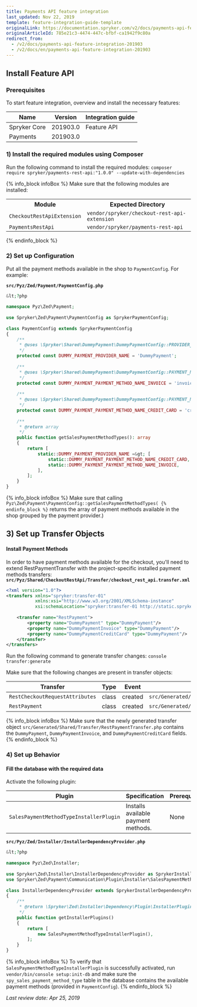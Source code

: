 ```yaml
---
title: Payments API feature integration
last_updated: Nov 22, 2019
template: feature-integration-guide-template
originalLink: https://documentation.spryker.com/v2/docs/payments-api-feature-integration-201903
originalArticleId: 785e21c3-4474-447c-bfbf-ca1942f9c80a
redirect_from:
  - /v2/docs/payments-api-feature-integration-201903
  - /v2/docs/en/payments-api-feature-integration-201903
---
```


## Install Feature API
### Prerequisites
To start feature integration, overview and install the necessary features:


| Name |  Version|Integration guide  |
| --- | --- | --- |
|  Spryker Core| 201903.0 | Feature API |
| Payments | 201903.0 |  |

### 1)  Install the required modules using Composer
Run the following command to install the required modules:
`composer require spryker/payments-rest-api:"1.0.0" --update-with-dependencies`

{% info_block infoBox %}
Make sure that the following modules are installed:<br><table><th>Module</th><th>Expected Directory</th><tr><td>`CheckoutRestApiExtension`</td><td>`vendor/spryker/checkout-rest-api-extension`</td></tr><tr><td>`PaymentsRestApi`</td><td>`vendor/spryker/payments-rest-api`</td></tr><tr></tr></table>
{% endinfo_block %}

### 2) Set up Configuration
Put all the payment methods available in the shop to `PaymentConfig`. For example:

**`src/Pyz/Zed/Payment/PaymentConfig.php`**
```php
&lt;?php
 
namespace Pyz\Zed\Payment;
 
use Spryker\Zed\Payment\PaymentConfig as SprykerPaymentConfig;
 
class PaymentConfig extends SprykerPaymentConfig
{
    /**
     * @uses \Spryker\Shared\DummyPayment\DummyPaymentConfig::PROVIDER_NAME
     */
    protected const DUMMY_PAYMENT_PROVIDER_NAME = 'DummyPayment';
 
    /**
     * @uses \Spryker\Shared\DummyPayment\DummyPaymentConfig::PAYMENT_METHOD_NAME_INVOICE
     */
    protected const DUMMY_PAYMENT_PAYMENT_METHOD_NAME_INVOICE = 'invoice';
 
    /**
     * @uses \Spryker\Shared\DummyPayment\DummyPaymentConfig::PAYMENT_METHOD_NAME_CREDIT_CARD
     */
    protected const DUMMY_PAYMENT_PAYMENT_METHOD_NAME_CREDIT_CARD = 'credit card';
 
    /**
     * @return array
     */
    public function getSalesPaymentMethodTypes(): array
    {
        return [
            static::DUMMY_PAYMENT_PROVIDER_NAME =&gt; [
                static::DUMMY_PAYMENT_PAYMENT_METHOD_NAME_CREDIT_CARD,
                static::DUMMY_PAYMENT_PAYMENT_METHOD_NAME_INVOICE,
            ],
        ];
    }
}
```
{% info_block infoBox %}
Make sure that calling `Pyz\Zed\Payment\PaymentConfig::getSalesPaymentMethodTypes(
{% endinfo_block %}` returns the array of payment methods available in the shop grouped by the payment provider.)

## 3) Set up Transfer Objects
#### Install Payment Methods
In order to have payment methods available for the checkout, you'll need to extend RestPaymentTransfer with the project-specific installed payment methods transfers:
**`src/Pyz/Shared/CheckoutRestApi/Transfer/checkout_rest_api.transfer.xml`**
```xml
<?xml version="1.0"?>
<transfers xmlns="spryker:transfer-01"
           xmlns:xsi="http://www.w3.org/2001/XMLSchema-instance"
           xsi:schemaLocation="spryker:transfer-01 http://static.spryker.com/transfer-01.xsd">
 
    <transfer name="RestPayment">
        <property name="DummyPayment" type="DummyPayment"/>
        <property name="DummyPaymentInvoice" type="DummyPayment"/>
        <property name="DummyPaymentCreditCard" type="DummyPayment"/>
    </transfer>
</transfers>
```

Run the following command to generate transfer changes:
`console transfer:generate`

Make sure that the following changes are present in transfer objects:

| Transfer | Type | Event | Path |
| --- | --- | --- | --- |
| `RestCheckoutRequestAttributes` | class |created  | `src/Generated/Shared/Transfer/RestCheckoutRequestAttributesTransfer.php` |
| `RestPayment` | class | created | `src/Generated/Shared/Transfer/RestPaymentTransfer.php` |

{% info_block infoBox %}
Make sure that the newly generated transfer object `src/Generated/Shared/Transfer/RestPaymentTransfer.php` contains the `DummyPayment`, `DummyPaymentInvoice`, and `DummyPaymentCreditCard` fields.
{% endinfo_block %}

### 4) Set up Behavior
#### Fill the database with the required data
Activate the following plugin:

| Plugin |Specification  | Prerequisites | Namespace |
| --- | --- | --- | --- |
| `SalesPaymentMethodTypeInstallerPlugin` | 	Installs available payment methods. | None | `Spryker\Zed\Payment\Communication\Plugin\Installer` |

**`src/Pyz/Zed/Installer/InstallerDependencyProvider.php`**
```php
&lt;?php
 
namespace Pyz\Zed\Installer;
 
use Spryker\Zed\Installer\InstallerDependencyProvider as SprykerInstallerDependencyProvider;
use Spryker\Zed\Payment\Communication\Plugin\Installer\SalesPaymentMethodTypeInstallerPlugin;
 
class InstallerDependencyProvider extends SprykerInstallerDependencyProvider
{
    /**
     * @return \Spryker\Zed\Installer\Dependency\Plugin\InstallerPluginInterface[]
     */
    public function getInstallerPlugins()
    {
        return [
            new SalesPaymentMethodTypeInstallerPlugin(),
        ];
    }
}
```

{% info_block infoBox %}
To verify that `SalesPaymentMethodTypeInstallerPlugin` is successfully activated, run `vendor/bin/console setup:init-db` and make sure the `spy_sales_payment_method_type` table in the database contains the available payment methods (provided in `PaymentConfig`).
{% endinfo_block %}

_Last review date: Apr 25, 2019_ <!-- by Eugenia Poidenko and Dmitry Beirak -->
